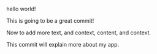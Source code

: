 hello world!

This is going to be a great commit!

Now to add more text, and context, content, and context.

This commit will explain more about my app.
